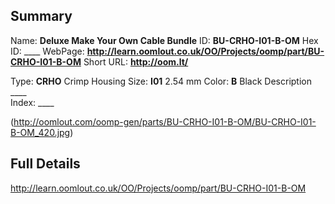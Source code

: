 

 ## Summary
Name: __Deluxe Make Your Own Cable Bundle__
ID: __BU-CRHO-I01-B-OM__
Hex ID: ____
WebPage: __http://learn.oomlout.co.uk/OO/Projects/oomp/part/BU-CRHO-I01-B-OM__
Short URL: __http://oom.lt/__

Type: __CRHO__ Crimp Housing 
Size: __I01__ 2.54 mm 
Color: __B__ Black 
Description ____  
Index: ____


(http://oomlout.com/oomp-gen/parts/BU-CRHO-I01-B-OM/BU-CRHO-I01-B-OM_420.jpg)


 ## Full Details
 http://learn.oomlout.co.uk/OO/Projects/oomp/part/BU-CRHO-I01-B-OM














